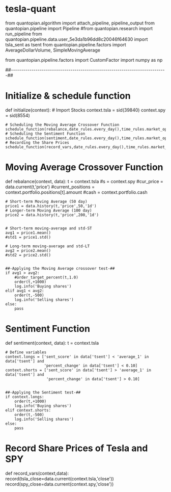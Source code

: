 # tesla-quant
 from quantopian.algorithm import attach_pipeline, pipeline_output
 from quantopian.pipeline import Pipeline
 #from quantopian.research import run_pipeline
 from quantopian.pipeline.data.user_5e3da1b96dd8c20046f64630 import tsla_sent as tsent
 from quantopian.pipeline.factors import AverageDollarVolume, SimpleMovingAverage
 
 from quantopian.pipeline.factors import CustomFactor
 import numpy as np

##----------------------------------------------------------------------------##

# Initialize & schedule function

def initialize(context):
    # Import Stocks
    context.tsla = sid(39840)
    context.spy = sid(8554)

    
    # Scheduling the Moving Average Crossover Function
    schedule_function(rebalance,date_rules.every_day(),time_rules.market_open())
    # Scheduling the Sentiment Function
    schedule_function(sentiment,date_rules.every_day(),time_rules.market_open())
    # Recording the Share Prices
    schedule_function(record_vars,date_rules.every_day(),time_rules.market_open())


# Moving Average Crossover Function

def rebalance(context, data):
    t = context.tsla
    #s = context.spy
    #cur_price = data.current(t,'price')
    #current_positions = context.portfolio.positions[t].amount
    #cash = context.portfolio.cash
    
    # Short-term Moving Average (50 day)
    price1 = data.history(t,'price',50,'1d')
    # Longer-term Moving Average (100 day)
    price2 = data.history(t,'price',200,'1d')

    
    # Short-term moving-average and std-ST
    avg1 = price1.mean()
    #std1 = price1.std()
    
    # Long-term moving-average and std-LT
    avg2 = price2.mean()
    #std2 = price2.std()
 
    
    ##-Applying the Moving Average crossover test-##
    if avg1 > avg2:
        #order_target_percent(t,1.0)
        order(t,+1000)
        log.info('Buying shares')
    elif avg1 < avg2:
        order(t,-500)
        log.info('Selling shares')
    else:
        pass
    
    
    
# Sentiment Function

def sentiment(context, data):
    t = context.tsla

    # Define variables
    context.longs = ['sent_score' in data['tsent'] < 'average_1' in data['tsent'] and 
                     'percent_change' in data['tsent'] < 0.10]
    context.shorts = ['sent_score' in data['tsent'] > 'average_1' in data['tsent'] and 
                      'percent_change' in data['tsent'] > 0.10]
 

    ##-Applying the Sentiment test-##
    if context.longs:
        order(t,+1000)
        log.info('Buying shares')
    elif context.shorts:
        order(t,-500)
        log.info('Selling shares')
    else:
        pass

    
# Record Share Prices of Tesla and SPY    

def record_vars(context,data):
    record(tsla_close=data.current(context.tsla,'close'))
    record(spy_close=data.current(context.spy,'close'))
